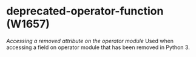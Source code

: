# deprecated-operator-function (W1657)
*Accessing a removed attribute on the operator module* Used when
accessing a field on operator module that has been removed in Python 3.

